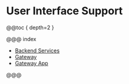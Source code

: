 # User Interface Support 

@@toc { depth=2 }

@@@ index

- [Backend Services](getting-started.md)
- [Gateway](gateway.md)
- [Gateway App](gateway-app.md)

@@@